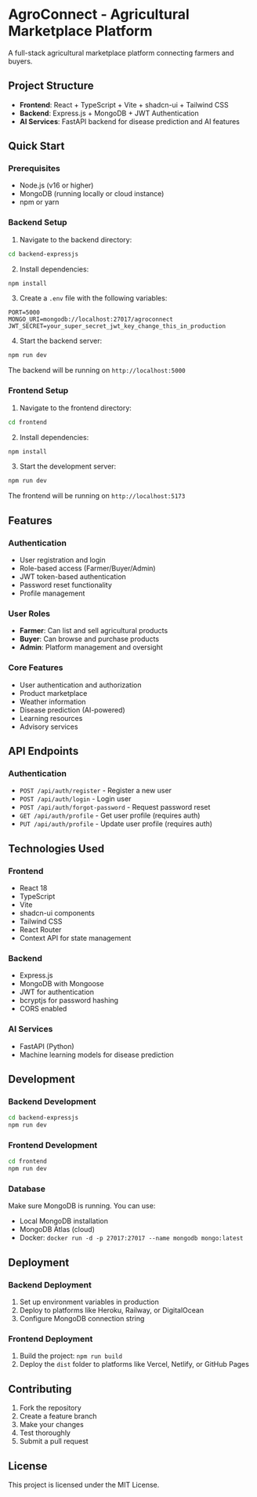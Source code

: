 # AgroConnect - Agricultural Marketplace Platform

A full-stack agricultural marketplace platform connecting farmers and buyers.

## Project Structure

- **Frontend**: React + TypeScript + Vite + shadcn-ui + Tailwind CSS
- **Backend**: Express.js + MongoDB + JWT Authentication
- **AI Services**: FastAPI backend for disease prediction and AI features

## Quick Start

### Prerequisites

- Node.js (v16 or higher)
- MongoDB (running locally or cloud instance)
- npm or yarn

### Backend Setup

1. Navigate to the backend directory:
```bash
cd backend-expressjs
```

2. Install dependencies:
```bash
npm install
```

3. Create a `.env` file with the following variables:
```
PORT=5000
MONGO_URI=mongodb://localhost:27017/agroconnect
JWT_SECRET=your_super_secret_jwt_key_change_this_in_production
```

4. Start the backend server:
```bash
npm run dev
```

The backend will be running on `http://localhost:5000`

### Frontend Setup

1. Navigate to the frontend directory:
```bash
cd frontend
```

2. Install dependencies:
```bash
npm install
```

3. Start the development server:
```bash
npm run dev
```

The frontend will be running on `http://localhost:5173`

## Features

### Authentication
- User registration and login
- Role-based access (Farmer/Buyer/Admin)
- JWT token-based authentication
- Password reset functionality
- Profile management

### User Roles
- **Farmer**: Can list and sell agricultural products
- **Buyer**: Can browse and purchase products
- **Admin**: Platform management and oversight

### Core Features
- User authentication and authorization
- Product marketplace
- Weather information
- Disease prediction (AI-powered)
- Learning resources
- Advisory services

## API Endpoints

### Authentication
- `POST /api/auth/register` - Register a new user
- `POST /api/auth/login` - Login user
- `POST /api/auth/forgot-password` - Request password reset
- `GET /api/auth/profile` - Get user profile (requires auth)
- `PUT /api/auth/profile` - Update user profile (requires auth)

## Technologies Used

### Frontend
- React 18
- TypeScript
- Vite
- shadcn-ui components
- Tailwind CSS
- React Router
- Context API for state management

### Backend
- Express.js
- MongoDB with Mongoose
- JWT for authentication
- bcryptjs for password hashing
- CORS enabled

### AI Services
- FastAPI (Python)
- Machine learning models for disease prediction

## Development

### Backend Development
```bash
cd backend-expressjs
npm run dev
```

### Frontend Development
```bash
cd frontend
npm run dev
```

### Database
Make sure MongoDB is running. You can use:
- Local MongoDB installation
- MongoDB Atlas (cloud)
- Docker: `docker run -d -p 27017:27017 --name mongodb mongo:latest`

## Deployment

### Backend Deployment
1. Set up environment variables in production
2. Deploy to platforms like Heroku, Railway, or DigitalOcean
3. Configure MongoDB connection string

### Frontend Deployment
1. Build the project: `npm run build`
2. Deploy the `dist` folder to platforms like Vercel, Netlify, or GitHub Pages

## Contributing

1. Fork the repository
2. Create a feature branch
3. Make your changes
4. Test thoroughly
5. Submit a pull request

## License

This project is licensed under the MIT License.
